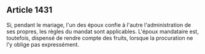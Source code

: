 Article 1431
----
Si, pendant le mariage, l'un des époux confie à l'autre l'administration de ses
propres, les règles du mandat sont applicables. L'époux mandataire est,
toutefois, dispensé de rendre compte des fruits, lorsque la procuration ne l'y
oblige pas expressément.

